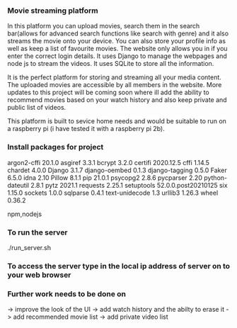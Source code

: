 ### Movie streaming platform

In this platform you can upload movies, search them in the search bar(allows for advanced search functions like search with genre) 
and it also streams the movie onto your device.
You can also store your profile info as well as keep a list of favourite movies.
The website only allows you in if you enter the correct login details.
It uses Django to manage the webpages and node js to stream the videos.
It uses SQLite to store all the information.

It is the perfect platform for storing and streaming all your media content.
The uploaded movies are accessible by all members in the website.
More updates to this project will be coming soon where ill add the ability to recommend movies based 
on your watch history and also keep private and public list of videos.

This platform is built to sevice home needs and would be suitable to run on a raspberry pi (i have tested it with a raspberry pi 2b).


### Install packages for project 

argon2-cffi     20.1.0
asgiref         3.3.1
bcrypt          3.2.0
certifi         2020.12.5
cffi            1.14.5
chardet         4.0.0
Django          3.1.7
django-oembed   0.1.3
django-tagging  0.5.0
Faker           6.5.0
idna            2.10
Pillow          8.1.1
pip             21.0.1
psycopg2        2.8.6
pycparser       2.20
python-dateutil 2.8.1
pytz            2021.1
requests        2.25.1
setuptools      52.0.0.post20210125
six             1.15.0
sockets         1.0.0
sqlparse        0.4.1
text-unidecode  1.3
urllib3         1.26.3
wheel           0.36.2

npm,nodejs

### To run the server 

./run_server.sh

### To access the server type in the local ip address of server on to your web browser

### Further work needs to be done on

-> improve the look of the UI
-> add watch history and the abilty to erase it
-> add recommended movie list
-> add private video list 
